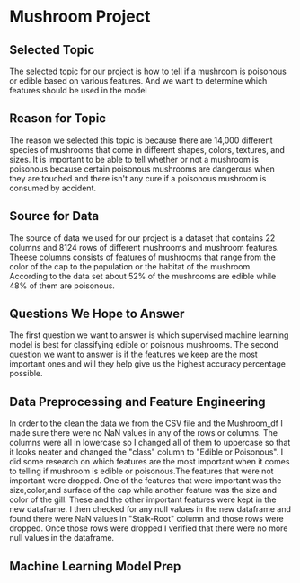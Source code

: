 # Mushroom Project
## Selected Topic
The selected topic for our project is how to tell if a mushroom is poisonous or edible based on various features. And we want to determine which features should be used in the model 
## Reason for Topic
The reason we selected this topic is because there are 14,000 different species of mushrooms that come in different shapes, colors, textures, and sizes. It is important to be able to tell whether or not a mushroom is poisonous because certain poisonous mushrooms are dangerous when they are touched and there isn't any cure if a poisonous mushroom is consumed by accident. 
## Source for Data
The source of data we used for our project is a dataset that contains 22 columns and 8124 rows of different mushrooms and mushroom features. Theese columns consists of features of mushrooms that range from the color of the cap to the population or the habitat of the mushroom. According to the data set about 52% of the mushrooms are edible while 48% of them are poisonous. 
## Questions We Hope to Answer
The first question we want to answer is which supervised machine learning model is best for classifying edible or poisnous mushrooms. The second question we want to answer is if the features we keep are the most important ones and will they help give us the highest accuracy percentage possible. 
## Data Preprocessing and Feature Engineering
In order to the clean the data we from the CSV file and the Mushroom_df I made sure there were no NaN values in any of the rows or columns. The columns were all in lowercase so I changed all of them to uppercase so that it looks neater and changed the "class" column to "Edible or Poisonous". I did some research on which features are the most important when it comes to telling if mushroom is edible or poisonous.The features that were not important were dropped. One of the features that were important was the size,color,and surface of the cap while another feature was the size and color of the gill. These and the other important features were kept in the new dataframe. I then checked for any null values in the new dataframe and found there were NaN values in "Stalk-Root" column and those rows were dropped. Once those rows were dropped I verified that there were no more null values in the dataframe. 
## Machine Learning Model Prep
